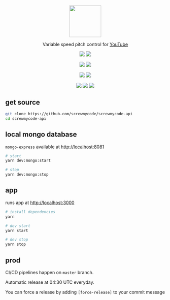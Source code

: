 #

<p align=center>
  <a href="https://api.screwmycode.in/"><img width=100 src="https://raw.githubusercontent.com/screwmycode/screwmycode-www/master/src/components/icons/SCRW_CHAMP.svg"></a>
</p>

<p align=center>
  Variable speed pitch control for <a href="https://www.youtube.com/">YouTube</a>
</p>

<p align=center>
  <a href="https://github.com/screwmycode/screwmycode-api"><img src="https://img.shields.io/github/stars/screwmycode/screwmycode-api?label=git"></a>
  <img src="https://img.shields.io/github/license/screwmycode/screwmycode-api">
</p>

<p align=center>
  <img src="https://img.shields.io/github/languages/count/screwmycode/screwmycode-api">
  <img src="https://img.shields.io/github/languages/top/screwmycode/screwmycode-api">
</p>

<p align=center>
  <img src="https://img.shields.io/github/v/release/screwmycode/screwmycode-api">
  <img src="https://api.codeclimate.com/v1/badges/43b9b1c5b6357b7a10fa/maintainability" />
</p>

<p align=center>
  <img src="https://img.shields.io/david/screwmycode/screwmycode-api">
  <img src="https://img.shields.io/david/dev/screwmycode/screwmycode-api">
  <img src="https://img.shields.io/snyk/vulnerabilities/github/screwmycode/screwmycode-api">
</p>

## get source

```bash
git clone https://github.com/screwmycode/screwmycode-api
cd screwmycode-api
```

## local mongo database

`mongo-express` available at <http://localhost:8081>

```bash
# start
yarn dev:mongo:start

# stop
yarn dev:mongo:stop
```

## app

runs app at <http://localhost:3000>

```bash
# install dependencies
yarn

# dev start
yarn start

# dev stop
yarn stop
```

## prod

CI/CD pipelines happen on `master` branch.

Automatic release at 04:30 UTC everyday.

You can force a release by adding `[force-release]` to your commit message
